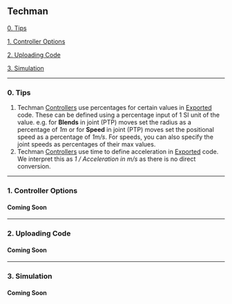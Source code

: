 ## Techman

[0. Tips](#0-tips)

[1. Controller Options](#1-controller-options)

[2. Uploading Code](#2-uploading-code)

[3. Simulation](#3-simulation)

---
### 0. Tips

1. Techman [Controllers](../../Overview/Glossary.md#controller) use percentages for certain values in [Exported](../../Overview/Glossary.md#export) code. These can be defined using a percentage input of 1 SI unit of the value. e.g. for **Blends** in joint (PTP) moves set the radius as a percentage of _1m_ or for **Speed** in joint (PTP) moves set the positional speed as a percentage of _1m/s_. For speeds, you can also specify the joint speeds as percentages of their max values.
2. Techman [Controllers](../../Overview/Glossary.md#controller) use time to define acceleration in [Exported](../../Overview/Glossary.md#export) code. We interpret this as _1 / Acceleration in m/s_ as there is no direct conversion.

---
### 1. Controller Options
#### Coming Soon

---
### 2. Uploading Code
#### Coming Soon

---
### 3. Simulation
#### Coming Soon